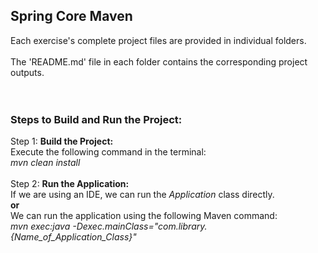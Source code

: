 ## Spring Core Maven
Each exercise's complete project files are provided in individual folders.
<br />
<br />
The 'README.md' file in each folder contains the corresponding project outputs.
<br />
<br />
<br />
### Steps to Build and Run the Project:
Step 1: **Build the Project:**
<br />
Execute the following command in the terminal:
<br />
_mvn clean install_
<br />
<br />
Step 2: **Run the Application:**
<br />
If we are using an IDE, we can run the _Application_ class directly.
<br />
**or**
<br />
We can run the application using the following Maven command:
<br />
_mvn exec:java -Dexec.mainClass="com.library.{Name_of_Application_Class}"_

